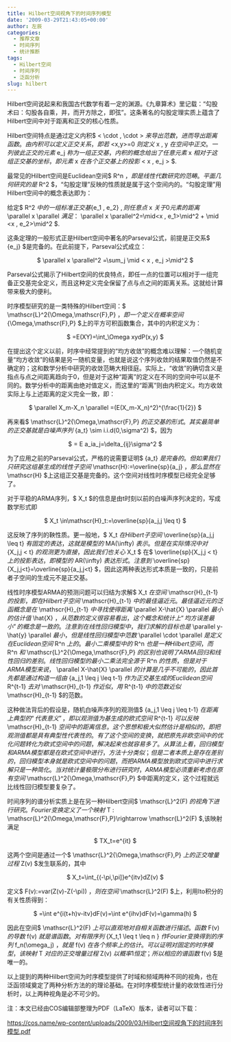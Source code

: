 ```yaml
---
title: Hilbert空间视角下的时间序列模型
date: '2009-03-29T21:43:05+00:00'
author: 左辰
categories:
  - 推荐文章
  - 时间序列
  - 统计推断
tags:
  - Hilbert空间
  - 时间序列
  - 泛函分析
slug: hilbert
---
```


Hilbert空间说起来和我国古代数学有着一定的渊源。《九章算术》里记载：“勾股术曰：勾股各自乘，并，而开方除之，即弦”。这条著名的勾股定理实质上蕴含了Hilbert空间中对于距离和正交的核心性质。

Hilbert空间特点是通过定义内积$ < \cdot , \cdot > $来导出范数，进而导出距离函数。由内积可以定义正交关系，即若$ <x,y>=0 $则定义$ x , y $在空间中正交。一列彼此正交的元素$ e\_j $称为一组正交基，内积的概念给出了任意元素$ x $相对于这组正交基的坐标，即元素$ x $在各个正交基上的投影$ < x , e\_j > $.

最常见的Hilbert空间是Euclidean空间$ R^n $，即是线性代数研究的范畴。平面几何研究的是$ R^2 $，“勾股定理”反映的性质就是属于这个空间内的。“勾股定理”用Hilbert空间中的概念表达即为：
  
给定$ R^2 $中的一组标准正交基${e\_1 , e\_2} $,则任意点$ x $关于0元素的距离$ \parallel x \parallel $满足：$ \parallel x \parallel^2=\mid<x , e\_1>\mid^2 + \mid <x , e\_2>\mid^2 $.

这条定理的一般形式正是Hilbert空间中著名的Parseval公式，前提是正交系$ \{e_j\} $是完备的。在此前提下，Parseval公式成立：

<p style="text-align: center;">
  $ \parallel x \parallel^2 =\sum_j \mid < x , e_j >\mid^2 $
</p>

Parseval公式揭示了Hilbert空间的优良特点，即任一点的位置可以相对于一组完备正交基完全定义，而且这种定义完全保留了点与点之间的距离关系。这就给计算带来极大的便利。

时序模型研究的是一类特殊的Hilbert空间：$ \mathscr{L}^2\{\Omega,\mathscr{F},P\} $，即一个定义在概率空间$ \{\Omega,\mathscr{F},P\} $上的平方可积函数集合，其中的内积定义为：

<p style="text-align: center;">
  $ <X,Y>=E(XY)=\int_\Omega xydP(x,y) $
</p>

在提出这个定义以前，时序中经常提到的“均方收敛”的概念难以理解：一个随机变量“均方收敛”的结果是另一随机变量，也就是说这个序列收敛的结果取值仍然是不确定的；这和数学分析中研究的收敛范畴大相径庭。实际上，“收敛”的确切含义是指点与点之间距离趋向于0，但是对于这种“距离”的定义在不同的空间中可以是不同的。数学分析中的距离由绝对值定义，而这里的“距离”则由内积定义。均方收敛实际上与上述距离的定义完全一致，即：

<p style="text-align: center;">
  $ \parallel X_m-X_n \parallel =(E(X_m-X_n)^2)^{\frac{1}{2}} $
</p>

再来看$ \mathscr{L}^2\{\Omega,\mathscr{F},P\} $的正交基的形式。其实最简单的正交基就是白噪声序列$ \{a_t\} \sim i.i.d(0,\sigma^2) $，因为

<p style="text-align: center;">
  $ <a_i,a_j> = E a_ia_j=\delta_{ij}\sigma^2 $
</p>

为了应用之前的Parseval公式，严格的说需要证明$ \{a\_t\} $是完备的。但如果我们只研究这组基生成的线性子空间$ \mathscr{H}:=\overline{sp}{a\_j} $，那么显然在$ \mathscr{H} $上这组正交基是完备的。这个空间对线性时序模型已经完全足够了。

对于平稳的ARMA序列，$ X_t $的信息是由t时刻以前的白噪声序列决定的，写成数学形式即

<p style="text-align: center;">
  $ X_t \in\mathscr{H}_t:=\overline{sp}{a_j,j \leq t} $
</p>

这反映了序列的鞅性质。更一般地，$ X\_t $在Hilbert子空间$ \overline{sp}{a\_j,j \leq t} $有固定的表达，这就是模型的$ MA(\infty) $表示。但是在实际情况中对$ \{X\_j,j < t\} $的观测更为直接，因此我们也关心$ X\_t $ 在$ \overline{sp}{X\_j,j < t} $上的投影表达，即模型的$ AR(\infty) $表达形式。注意到$ \overline{sp}{X\_j,j<t}=\overline{sp}{a_j,j<t} $，因此这两种表达形式本质是一致的，只是前者子空间的生成元不是正交基。

线性时序模型ARMA的预测问题可以归结为求解$ X\_t $在空间$ \mathscr{H}\_{t-1} $的投影，即在Hilbert子空间$ \mathscr{H}\_{t-1} $中的最佳逼近元。最佳逼近元的泛函概念是在$ \mathscr{H}\_{t-1} $中寻找使得距离$ \parallel X-\hat{X} \parallel $最小的估计值$ \hat{X} $，从范数的定义很容易看出，这个概念和统计上“均方误差最小”的概念是一致的。注意到在线性回归模型中，我们求解的目标也是$ \parallel y-\hat{y} \parallel $最小，但是线性回归模型中范数$ \parallel \cdot \parallel $是定义在Euclidean空间$ R^n $上的。最小二乘模型中的$ R^n $也是一种Hilbert空间，而$ R^n $和$ \mathscr{L}^2\{\Omega,\mathscr{F},P\} $的区别也说明了ARMA回归和线性回归的差别。线性回归模型的最小二乘法完全源于$ R^n $的性质，但是对于ARMA 模型来说，$ \parallel X-\hat{X} \parallel $的计算是几乎不可能的，因此首先都是通过构造一组由$ \{a\_j,1 \leq j \leq t-1\} $作为正交基生成的Euclidean空间$ R^{t-1} $去对$ \mathscr{H}\_{t-1} $作近似，用$ R^{t-1} $中的范数近似$ \mathscr{H}_{t-1} $的范数。

这种做法背后的假设是，随机白噪声序列的观测值$ \{a\_j,1 \leq j \leq t-1\} $在距离上典型的“代表意义”，即以观测值为基生成的欧式空间$ R^{t-1} $可以反映$ \mathscr{H}\_{t-1} $空间中的距离信息，这个思想和极大似然估计是相似的，即把观测值都是具有典型性代表性的。有了这个空间的变换，就把原先非欧空间中的优化问题转化为欧式空间中的问题，解决起来也就容易多了。从算法上看，回归模型和ARMA模型都是在欧式空间中进行，方法十分类似；但是二者本质上是存在差别的，回归模型本身就是欧式空间中的问题，而把ARMA模型放到欧式空间中进行求解只是一种简化。当对统计量极限分布进行研究时，ARMA模型必须重新考虑在原有空间$ \mathscr{L}^2\{\Omega,\mathscr{F},P\} $中距离的定义，这个过程就远比线性回归模型要复杂了。

时间序列的谱分析实质上是在另一种Hilbert空间$ \mathscr{L}^2(F) $的视角下进行研究。Fourier变换定义了一个映射$ T : \mathscr{L}^2\{\Omega,\mathscr{F},P\}\rightarrow \mathscr{L}^2(F) $,该映射满足

<p style="text-align: center;">
  $ TX_t=e^{it} $
</p>

这两个空间是通过一个$ \mathscr{L}^2\{\Omega,\mathscr{F},P\} $上的正交增量过程$ Z(v) $发生联系的，其中

<p style="text-align: center;">
  $ X_t=\int_{(-\pi,\pi]}e^{itv}dZ(v) $
</p>

定义$ F(v):=var(Z(v)-Z(-\pi)) $，则在空间$ \mathscr{L}^2(F) $上，利用Ito积分的有关性质得到：

<p style="text-align: center;">
  $ <e^{i(t+h)},e^{it}>=\int e^{i(t+h)v-itv}dF(v)=\int e^{ihv}dF(v)=\gamma(h) $
</p>

因此在空间$ \mathscr{L}^2(F) $上可以直观地对自相关函数进行描述。函数$ F(v) $的导数$ f(v) $就是谱函数。对有限序列$ \{X\_t,1 \leq t \leq n \} $作Fourier变换得到的序列$ f\_n(\omega_j) $，就是$ f(v) $在各个频率上的估计。可以证明对固定的时序模型，该映射$ T $对应的正交增量过程$ Z(v) $以概率1恒定；所以相应的谱函数$ f(v) $是唯一的。

以上提到的两种Hilbert空间为时序模型提供了时域和频域两种不同的视角，也在泛函领域奠定了两种分析方法的的理论基础。在对时序模型统计量的收敛性进行分析时，以上两种视角是必不可少的。

注：本文已经由COS编辑部整理为PDF（LaTeX）版本，读者可以下载：
  
https://cos.name/wp-content/uploads/2009/03/Hilbert空间视角下的时间序列模型.pdf
